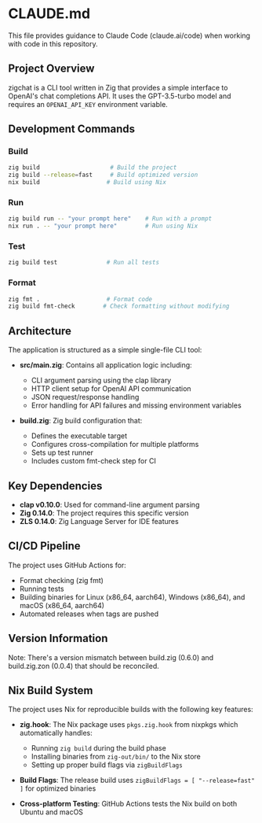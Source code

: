 # CLAUDE.md

This file provides guidance to Claude Code (claude.ai/code) when working with code in this repository.

## Project Overview

zigchat is a CLI tool written in Zig that provides a simple interface to OpenAI's chat completions API. It uses the GPT-3.5-turbo model and requires an `OPENAI_API_KEY` environment variable.

## Development Commands

### Build
```bash
zig build                    # Build the project
zig build --release=fast     # Build optimized version
nix build                   # Build using Nix
```

### Run
```bash
zig build run -- "your prompt here"    # Run with a prompt
nix run . -- "your prompt here"        # Run using Nix
```

### Test
```bash
zig build test              # Run all tests
```

### Format
```bash
zig fmt .                   # Format code
zig build fmt-check        # Check formatting without modifying
```

## Architecture

The application is structured as a simple single-file CLI tool:

- **src/main.zig**: Contains all application logic including:
  - CLI argument parsing using the clap library
  - HTTP client setup for OpenAI API communication
  - JSON request/response handling
  - Error handling for API failures and missing environment variables

- **build.zig**: Zig build configuration that:
  - Defines the executable target
  - Configures cross-compilation for multiple platforms
  - Sets up test runner
  - Includes custom fmt-check step for CI

## Key Dependencies

- **clap v0.10.0**: Used for command-line argument parsing
- **Zig 0.14.0**: The project requires this specific version
- **ZLS 0.14.0**: Zig Language Server for IDE features

## CI/CD Pipeline

The project uses GitHub Actions for:
- Format checking (zig fmt)
- Running tests
- Building binaries for Linux (x86_64, aarch64), Windows (x86_64), and macOS (x86_64, aarch64)
- Automated releases when tags are pushed

## Version Information

Note: There's a version mismatch between build.zig (0.6.0) and build.zig.zon (0.0.4) that should be reconciled.

## Nix Build System

The project uses Nix for reproducible builds with the following key features:

- **zig.hook**: The Nix package uses `pkgs.zig.hook` from nixpkgs which automatically handles:
  - Running `zig build` during the build phase
  - Installing binaries from `zig-out/bin/` to the Nix store
  - Setting up proper build flags via `zigBuildFlags`
  
- **Build Flags**: The release build uses `zigBuildFlags = [ "--release=fast" ]` for optimized binaries

- **Cross-platform Testing**: GitHub Actions tests the Nix build on both Ubuntu and macOS